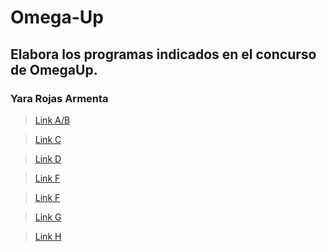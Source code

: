 # Omega-Up
## Elabora los programas indicados en el concurso de OmegaUp.
### Yara Rojas Armenta


>[Link A/B](https://github.com/Taigach080/Omega-Up/pull/1#issue-1358199851) 

>[Link C](https://github.com/Taigach080/Omega-Up/pull/2#issue-1358239944)

>[Link D](https://github.com/Taigach080/Omega-Up/pull/3)



>[Link F](https://github.com/Taigach080/Omega-Up/compare/main...Taigach080-patch-3?quick_pull=1)



>[Link F](https://github.com/Taigach080/Omega-Up/pull/4)

>[Link G](https://github.com/Taigach080/Omega-Up/pull/4)

>[Link H](https://github.com/Taigach080/Omega-Up/pull/6)

